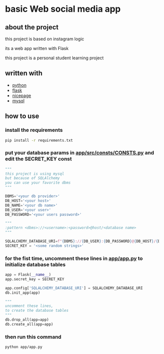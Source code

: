 # basic Web social media app

## about the project

this project is based on instagram logic

its a web app written with Flask

this project is a personal student learning project

## written with

- [python](https://www.python.org)
- [flask](https://flask.palletsprojects.com)
- [nicepage](https://www.nicepage.com)
- [mysql](https://www.mysql.com)

## how to use

### install the requirements
```bash
pip install -r requirements.txt
```

### put your database params in [app/src/consts/CONSTS.py](https://github.com/parsariyahi/social_media_app/blob/master/app/src/consts/CONSTS.py) and edit the SECRET_KEY const
```python
"""
this project is using mysql
but because of SQLAlchemy
you can use your favorite dbms
"""

DBMS='<your db provider>' 
DB_HOST='<your host>'
DB_NAME='<your db name>'
DB_USER='<your user>'
DB_PASSWORD='<your users password>'

"""
:pattern <dbms>://<username>:<password>@host/<database name>
"""

SQLALCHEMY_DATABASE_URI=f"{DBMS}://{DB_USER}:{DB_PASSWORD}@{DB_HOST}/{DB_NAME}" #this will create engine pattern for SQLAlchemy
SECRET_KEY = '<some random strings>'
```

### for the fist time, uncomment these lines in [app/app.py](https://github.com/parsariyahi/social_media_app/blob/master/app/app.py) to initialize database tables
```python
app = Flask(__name__)
app.secret_key = SECRET_KEY

app.config['SQLALCHEMY_DATABASE_URI'] = SQLALCHEMY_DATABASE_URI
db.init_app(app)

""" 
uncomment these lines,
to create the database tables
"""
db.drop_all(app=app)
db.create_all(app=app)
```

### then run this command
```bash
python app/app.py
```